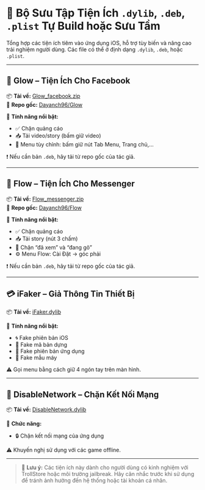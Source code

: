 # 🧩 Bộ Sưu Tập Tiện Ích `.dylib`, `.deb`, `.plist` Tự Build hoặc Sưu Tầm

Tổng hợp các tiện ích tiêm vào ứng dụng iOS, hỗ trợ tùy biến và nâng cao trải nghiệm người dùng. Các file có thể ở định dạng `.dylib`, `.deb`, hoặc `.plist`.

---

## 🌟 Glow – Tiện Ích Cho Facebook

📦 **Tải về:** [Glow_facebook.zip](https://github.com/drphe/KhoIPA/releases/download/glow.facebook/Glow_facebook.zip)  
🔗 **Repo gốc:** [Dayanch96/Glow](https://github.com/dayanch96/Glow)

🔧 **Tính năng nổi bật:**
- ✅ Chặn quảng cáo
- 📥 Tải video/story (bấm giữ video)
- 📂 Menu tùy chỉnh: bấm giữ nút Tab Menu, Trang chủ,...

❗️ Nếu cần bản `.deb`, hãy tải từ repo gốc của tác giả.

---

## 💬 Flow – Tiện Ích Cho Messenger

📦 **Tải về:** [Flow_messenger.zip](https://github.com/drphe/KhoIPA/releases/download/flow.messenger/Flow_messenger.zip)  
🔗 **Repo gốc:** [Dayanch96/Flow](https://github.com/dayanch96/Flow)

🔧 **Tính năng nổi bật:**
- ✅ Chặn quảng cáo
- 📥 Tải story (nút 3 chấm)
- 🚫 Chặn “đã xem” và “đang gõ”
- ⚙️ Menu Flow: Cài Đặt → góc phải

❗️ Nếu cần bản `.deb`, hãy tải từ repo gốc của tác giả.

---

## 💳 iFaker – Giả Thông Tin Thiết Bị

📦 **Tải về:** [iFaker.dylib](https://github.com/drphe/KhoIPA/releases/download/ifaker/iFaker.dylib)

🔧 **Tính năng nổi bật:**
- 🌀 Fake phiên bản iOS
- 🔢 Fake mã bản dựng
- 📱 Fake phiên bản ứng dụng
- 🧬 Fake mẫu máy

⚠️ Gọi menu bằng cách giữ 4 ngón tay trên màn hình.

---

## 🚫 DisableNetwork – Chặn Kết Nối Mạng

📦 **Tải về:** [DisableNetwork.dylib](https://github.com/drphe/KhoIPA/releases/download/disablenetwork/DisableNetwork.dylib)

🔧 **Chức năng:**
- 🔒 Chặn kết nối mạng của ứng dụng

⚠️ Khuyến nghị sử dụng với các game offline.

---

> 📌 **Lưu ý:** Các tiện ích này dành cho người dùng có kinh nghiệm với TrollStore hoặc môi trường jailbreak. Hãy cân nhắc trước khi sử dụng để tránh ảnh hưởng đến hệ thống hoặc tài khoản cá nhân.
